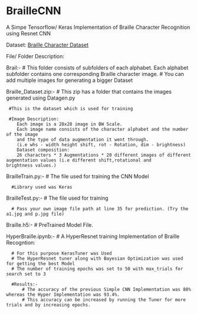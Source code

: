 # BrailleCNN
A  Simpe Tensorflow/ Keras Implementation of Braille Character Recognition using Resnet CNN

Dataset: [Braille Character Dataset](https://www.kaggle.com/shanks0465/braille-character-dataset)

File/ Folder Description:

Brail:-
     # This folder consists of subfolders of each alphabet. Each alphabet subfolder contains one corresponding Braille character image.
     # You can add multiple images for generating a bigger Dataset
     
     
Braille_Dataset.zip:-
     # This zip has a folder that contains the images generated using Datagen.py 
     
     #This is the dataset which is used for training
     
     #Image Description:
        Each image is a 28x28 image in BW Scale.
        Each image name consists of the character alphabet and the number of the image
        and the type of data augmentation it went through.
        (i.e whs - width height shift, rot - Rotation, dim - brightness)
        Dataset composition:
        26 characters * 3 Augmentations * 20 different images of different augmentation values (i.e different shift,rotational and      brightness values.)
        
BrailleTrain.py:-
      # The file used for training the CNN Model
      
      #Library used was Keras
      
BrailleTest.py:-
      # The file used for training 
      
      # Pass your own image file path at line 35 for prediction. (Try the a1.jpg and p.jpg file)
      
      
Braille.h5:-
      # PreTrained Model File.
      
HyperBraille.ipynb:-
      # A HyperResnet training Implementation of Braille Recogntion:
      
      # For this purpose KerasTuner was Used
      # The HyperResnet tuner along with Bayesian Optimization was used for getting the best Model
      # The number of training epochs was set to 50 with max_trials for search set to 3
      
      #Results:-
          # The accuracy of the previous Simple CNN Implementation was 88% whereas the Hyper Implementation was 93.4%.
          # This accuracy can be increased by running the Tuner for more trials and by increasing epochs.
          
      
